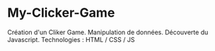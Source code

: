 # My-Clicker-Game
Création d'un Cliker Game. Manipulation de données. Découverte du Javascript. Technologies : HTML / CSS / JS
